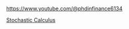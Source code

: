 https://www.youtube.com/@phdinfinance6134

[Stochastic Calculus](https://www.youtube.com/watch?v=J98Yqcj-heY&list=PLR6S6vLGnUbz4YBz2MWcuzcaws7egKOVn)
